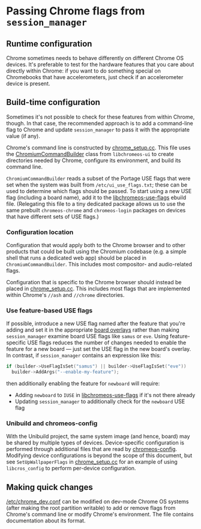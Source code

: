 # Passing Chrome flags from `session_manager`

## Runtime configuration

Chrome sometimes needs to behave differently on different Chrome OS devices.
It's preferable to test for the hardware features that you care about directly
within Chrome: if you want to do something special on Chromebooks that have
accelerometers, just check if an accelerometer device is present.

## Build-time configuration

Sometimes it's not possible to check for these features from within Chrome,
though. In that case, the recommended approach is to add a command-line flag to
Chrome and update `session_manager` to pass it with the appropriate value (if
any).

Chrome's command line is constructed by [chrome_setup.cc]. This file uses the
[ChromiumCommandBuilder] class from `libchromeos-ui` to create directories
needed by Chrome, configure its environment, and build its command line.

`ChromiumCommandBuilder` reads a subset of the Portage USE flags that were set
when the system was built from `/etc/ui_use_flags.txt`; these can be used to
determine which flags should be passed. To start using a new USE flag (including
a board name), add it to the [libchromeos-use-flags] ebuild file. (Relegating
this file to a tiny dedicated package allows us to use the same prebuilt
`chromeos-chrome` and `chromeos-login` packages on devices that have different
sets of USE flags.)

### Configuration location

Configuration that would apply both to the Chrome browser and to other products
that could be built using the Chromium codebase (e.g. a simple shell that runs a
dedicated web app) should be placed in `ChromiumCommandBuilder`. This includes
most compositor- and audio-related flags.

Configuration that is specific to the Chrome browser should instead be placed in
[chrome_setup.cc]. This includes most flags that are implemented within Chrome's
`//ash` and `//chrome` directories.

### Use feature-based USE flags

If possible, introduce a new USE flag named after the feature that you're adding
and set it in the appropriate [board overlays] rather than making
`session_manager` examine board USE flags like `samus` or `eve`. Using
feature-specific USE flags reduces the number of changes needed to enable the
feature for a new board — just set the USE flag in the new board's overlay. In
contrast, if `session_manager` contains an expression like this:

```c++
if (builder->UseFlagIsSet("samus") || builder->UseFlagIsSet("eve"))
  builder->AddArgs("--enable-my-feature");
```

then additionally enabling the feature for `newboard` will require:

*   Adding `newboard` to `IUSE` in [libchromeos-use-flags] if it's not there
    already
*   Updating `session_manager` to additionally check for the `newboard` USE flag

### Unibuild and chromeos-config

With the Unibuild project, the same system image (and hence, board) may be
shared by multiple types of devices. Device-specific configuration is performed
through additional files that are read by [chromeos-config]. Modifying device
configurations is beyond the scope of this document, but see
`SetUpWallpaperFlags` in [chrome_setup.cc] for an example of using
`libcros_config` to perform per-device configuration.

## Making quick changes

[/etc/chrome_dev.conf] can be modified on dev-mode Chrome OS systems (after
making the root partition writable) to add or remove flags from Chrome's command
line or modify Chrome's environment. The file contains documentation about its
format.

[chrome_setup.cc]: ../chrome_setup.cc
[ChromiumCommandBuilder]: https://chromium.googlesource.com/chromiumos/platform2/+/master/libchromeos-ui/chromeos/ui/chromium_command_builder.h
[libchromeos-use-flags]: https://chromium.googlesource.com/chromiumos/overlays/chromiumos-overlay/+/master/chromeos-base/libchromeos-use-flags/libchromeos-use-flags-0.0.1.ebuild
[board overlays]: https://chromium.googlesource.com/chromiumos/overlays/board-overlays/+/master
[chromeos-config]: https://chromium.googlesource.com/chromiumos/platform2/+/master/chromeos-config/
[/etc/chrome_dev.conf]: ../chrome_dev.conf
